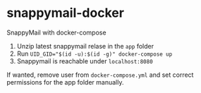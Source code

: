 # snappymail-docker
SnappyMail with docker-compose

1. Unzip latest snappymail relase in the `app` folder
2. Run `UID_GID="$(id -u):$(id -g)" docker-compose up`
3. Snappymail is reachable under `localhost:8080`

If wanted, remove user from `docker-compose.yml` and set correct permissions for
the app folder manually.

